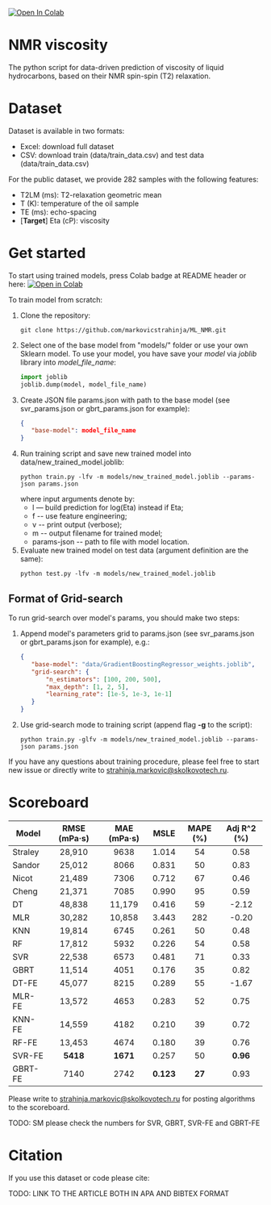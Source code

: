 [![Open In Colab](https://colab.research.google.com/assets/colab-badge.svg)](https://colab.research.google.com/github/markovicstrahinja/ML_NMR/blob/master/Model%20Inference.ipynb)

# NMR viscosity

The python script for data-driven prediction of viscosity of liquid hydrocarbons, based on their NMR spin-spin (T2) relaxation.

# Dataset

Dataset is available in two formats:
- Excel: download full dataset
- CSV: download train (data/train_data.csv) and test data (data/train_data.csv)

For the public dataset, we provide 282 samples with the following features:
 - T2LM (ms): T2-relaxation geometric mean
 - T (K): temperature of the oil sample 
 - TE (ms): echo-spacing
 - \[**Target**\] Eta (cP): viscosity
 
# Get started

To start using trained models, press Colab badge at README header or here: [![Open in Colab](https://colab.research.google.com/assets/colab-badge.svg)](https://colab.research.google.com/github/markovicstrahinja/ML_NMR/blob/master/Model%20Inference.ipynb)

To train model from scratch:

1) Clone the repository: 
    ```shell script 
    git clone https://github.com/markovicstrahinja/ML_NMR.git 
    ```
2) Select one of the base model from "models/" folder or use your own Sklearn model. To use your model, 
you have save your *model* via *joblib* library into *model_file_name*: 
    ```python
    import joblib
    joblib.dump(model, model_file_name)
    ```
3) Create JSON file params.json with path to the base model (see svr_params.json or gbrt_params.json for example):
    ```json
    { 
       "base-model": model_file_name 
    }
    ```
4) Run training script and save new trained model into data/new_trained_model.joblib:
    ```shell script
    python train.py -lfv -m models/new_trained_model.joblib --params-json params.json    
    ```
   where input arguments denote by:
    * l –– build prediction for log(Eta) instead if Eta;
    * f -- use feature engineering;
    * v -- print output (verbose);
    * m -- output filename for trained model;
    * params-json -- path to file with model location.
5) Evaluate new trained model on test data (argument definition are the same):
    ```shell script
    python test.py -lfv -m models/new_trained_model.joblib
    ```

## Format of Grid-search

To run grid-search over model's params, you should make two steps:
1) Append model's parameters grid to params.json (see svr_params.json or gbrt_params.json for example), e.g.:
    ```json
    { 
       "base-model": "data/GradientBoostingRegressor_weights.joblib",
       "grid-search": {
           "n_estimators": [100, 200, 500],
           "max_depth": [1, 2, 5],
           "learning_rate": [1e-5, 1e-3, 1e-1]
       }
    }
    ```
2) Use grid-search mode to training script (append flag **-g** to the script):
    ```shell script
    python train.py -glfv -m models/new_trained_model.joblib --params-json params.json
    ```

If you have any questions about training procedure, please feel free to start new issue or 
directly write to [strahinja.markovic@skolkovotech.ru](mailto:strahinja.markovic@skolkovotech.ru). 

# Scoreboard

| Model | RMSE (mPa·s) | MAE (mPa·s) | MSLE | MAPE (%) | Adj R^2 (%) |
|-------|:------------:|:-----------:|:----:|:--------:|:-----------:|
|Straley	|	28,910	|	9638	|	1.014	|	54	|	0.58|
|Sandor	|	25,012	|	8066	|	0.831	|	50	|	0.83|
|Nicot	|	21,489	|	7306	|	0.712	|	67	|	0.46|
|Cheng	|	21,371	|	7085	|	0.990	|	95	|	0.59|
|DT	|	48,838	|	11,179	|	0.416	|	59	|	-2.12|
|MLR	|	30,282	|	10,858	|	3.443	|	282	|	-0.20|
|KNN	|	19,814	|	6745	|	0.261	|	50	|	0.48|
|RF	|	17,812	|	5932	|	0.226	|	54	|	0.58|
|SVR	|	22,538	|	6573	|	0.481	|	71	|	0.33|
|GBRT	|	11,514	|	4051	|	0.176	|	35	|	0.82|
|DT-FE	|	45,077	|	8215	|	0.289	|	55	|	-1.67|
|MLR-FE	|	13,572	|	4653	|	0.283	|	52	|	0.75|
|KNN-FE	|	14,559	|	4182	|	0.210	|	39	|	0.72|
|RF-FE	|	13,453	|	4674	|	0.180	|	39	|	0.76|
|SVR-FE	|	**5418**	|	**1671**	|	0.257	|	50	|	**0.96**|
|GBRT-FE	|	7140	|	2742	|	**0.123**	|	**27**	|	0.93|

Please write to [strahinja.markovic@skolkovotech.ru](mailto:strahinja.markovic@skolkovotech.ru) for posting algorithms to the scoreboard.

TODO: SM please check the numbers for SVR, GBRT, SVR-FE and GBRT-FE  

# Citation
If you use this dataset or code please cite:

TODO: LINK TO THE ARTICLE BOTH IN APA AND BIBTEX FORMAT